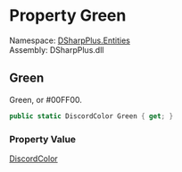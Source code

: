 # Property Green

Namespace: [DSharpPlus.Entities](DSharpPlus.Entities.md)  
Assembly: DSharpPlus.dll

## <a id="DSharpPlus_Entities_DiscordColor_Green"></a>Green

Green, or #00FF00.

```csharp
public static DiscordColor Green { get; }
```

### Property Value

[DiscordColor](DSharpPlus.Entities.DiscordColor.md)

